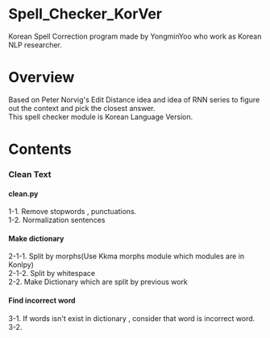# Spell_Checker_KorVer </br>
Korean Spell Correction program made by YongminYoo who work as Korean NLP researcher. </br>


# Overview </br>
Based on Peter Norvig's Edit Distance idea and idea of RNN series to figure out the context and pick the closest answer. </br>
This spell checker module is Korean Language Version.</br>

# Contents </br>

### Clean Text</br>
#### clean.py</br>
1-1. Remove stopwords , punctuations.</br>
1-2. Normalization sentences</br>

#### Make dictionary</br>
2-1-1. Split by morphs(Use Kkma morphs module which modules are in Konlpy) </br>
2-1-2. Split by whitespace</br>
2-2. Make Dictionary which are split by previous work</br>

#### Find incorrect word</br>
3-1. If words isn't exist in dictionary , consider that word is incorrect word.</br>
3-2. 
